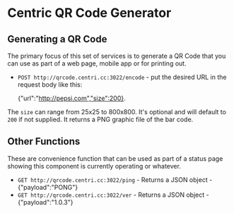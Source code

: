 # Centric QR Code Generator

## Generating a QR Code
The primary focus of this set of services is to generate a QR Code that you can use as part of a web page,
mobile app or for printing out.

* `POST http://qrcode.centri.cc:3022/encode` - put the desired URL in the request body like this:

    {"url":"http://pepsi.com","size":200}.  

The `size` can range from 25x25 to 800x800.  It's optional and will default to `200` if not supplied.  It returns a PNG graphic file of the bar code.

## Other Functions
These are convenience function that can be used as part of a status page showing this component is currently operating or whatever.

* `GET http://qrcode.centri.cc:3022/ping` - Returns a JSON object - {"payload":"PONG"}
* `GET http://qrcode.centri.cc:3022/ver` - Returns a JSON object - {"payload":"1.0.3"}
